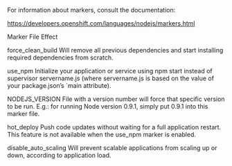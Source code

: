 For information about markers, consult the documentation:

https://developers.openshift.com/languages/nodejs/markers.html

Marker File 			Effect

force_clean_build		Will remove all previous dependencies and start installing required dependencies from scratch.

use_npm 				Initialize your application or service using npm start instead of supervisor servername.js
						(where servername.js is based on the value of your package.json’s `main attribute).

NODEJS_VERSION 			File with a version number will force that specific version to be run. E.g.: for running Node
						version 0.9.1, simply put 0.9.1 into this marker file.

hot_deploy 				Push code updates without waiting for a full application restart. This feature is not available
						when the use_npm marker is enabled.

disable_auto_scaling 	Will prevent scalable applications from scaling up or down, according to application load.
